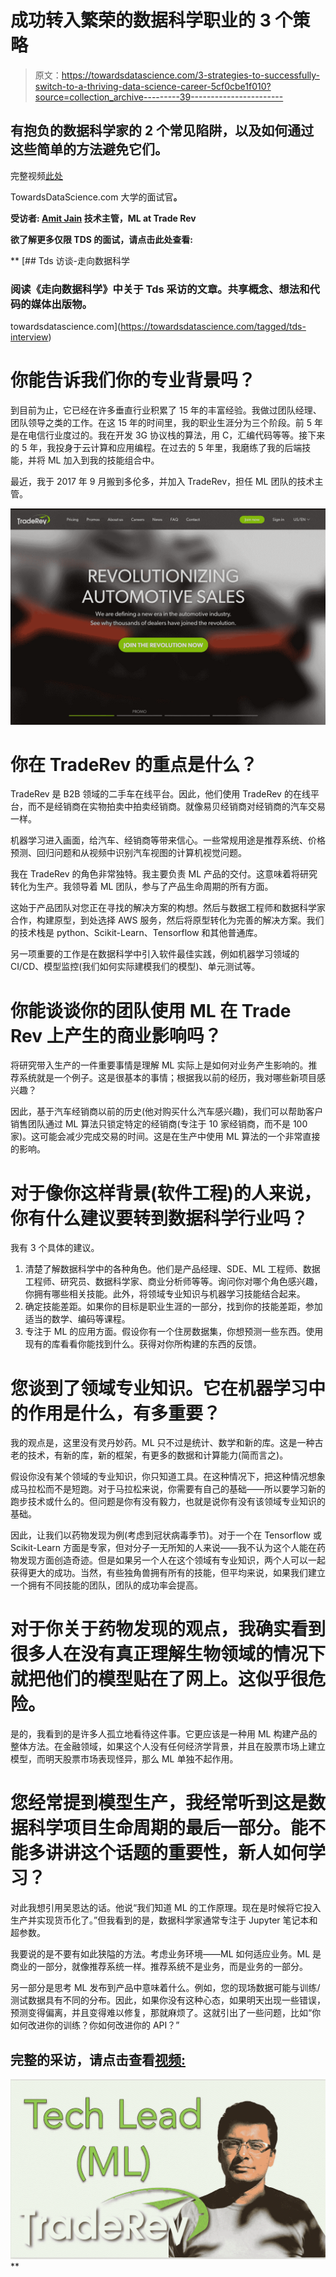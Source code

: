 # 成功转入繁荣的数据科学职业的 3 个策略

> 原文：<https://towardsdatascience.com/3-strategies-to-successfully-switch-to-a-thriving-data-science-career-5cf0cbe1f010?source=collection_archive---------39----------------------->

## 有抱负的数据科学家的 2 个常见陷阱，以及如何通过这些简单的方法避免它们。

完整视频[此处](https://www.youtube.com/watch?v=vDhhXvkqxhs&feature=youtu.be)

TowardsDataScience.com 大学的面试官[](https://medium.com/@haebichan)**。**

****受访者:** [Amit Jain](https://www.linkedin.com/in/jaamit/) 技术主管，ML at Trade Rev**

**欲了解更多仅限 TDS 的面试，请点击此处查看:**

**[](https://towardsdatascience.com/tagged/tds-interview) [## Tds 访谈-走向数据科学

### 阅读《走向数据科学》中关于 Tds 采访的文章。共享概念、想法和代码的媒体出版物。

towardsdatascience.com](https://towardsdatascience.com/tagged/tds-interview) 

# 你能告诉我们你的专业背景吗？

到目前为止，它已经在许多垂直行业积累了 15 年的丰富经验。我做过团队经理、团队领导之类的工作。在这 15 年的时间里，我的职业生涯分为三个阶段。前 5 年是在电信行业度过的。我在开发 3G 协议栈的算法，用 C，汇编代码等等。接下来的 5 年，我投身于云计算和应用编程。在过去的 5 年里，我磨练了我的后端技能，并将 ML 加入到我的技能组合中。

最近，我于 2017 年 9 月搬到多伦多，并加入 TradeRev，担任 ML 团队的技术主管。

![](img/d0fcaa3f00fee1dcbfa95c54bf2db98e.png)

# 你在 TradeRev 的重点是什么？

TradeRev 是 B2B 领域的二手车在线平台。因此，他们使用 TradeRev 的在线平台，而不是经销商在实物拍卖中拍卖经销商。就像易贝经销商对经销商的汽车交易一样。

机器学习进入画面，给汽车、经销商等带来信心。一些常规用途是推荐系统、价格预测、回归问题和从视频中识别汽车视图的计算机视觉问题。

我在 TradeRev 的角色非常独特。我主要负责 ML 产品的交付。这意味着将研究转化为生产。我领导着 ML 团队，参与了产品生命周期的所有方面。

这始于产品团队对您正在寻找的解决方案的构想。然后与数据工程师和数据科学家合作，构建原型，到处选择 AWS 服务，然后将原型转化为完善的解决方案。我们的技术栈是 python、Scikit-Learn、Tensorflow 和其他普通库。

另一项重要的工作是在数据科学中引入软件最佳实践，例如机器学习领域的 CI/CD、模型监控(我们如何实际建模我们的模型)、单元测试等。

# 你能谈谈你的团队使用 ML 在 Trade Rev 上产生的商业影响吗？

将研究带入生产的一件重要事情是理解 ML 实际上是如何对业务产生影响的。推荐系统就是一个例子。这是很基本的事情；根据我以前的经历，我对哪些新项目感兴趣？

因此，基于汽车经销商以前的历史(他对购买什么汽车感兴趣)，我们可以帮助客户销售团队通过 ML 算法只锁定特定的经销商(专注于 10 家经销商，而不是 100 家)。这可能会减少完成交易的时间。这是在生产中使用 ML 算法的一个非常直接的影响。

# 对于像你这样背景(软件工程)的人来说，你有什么建议要转到数据科学行业吗？

我有 3 个具体的建议。

1.  清楚了解数据科学中的各种角色。他们是产品经理、SDE、ML 工程师、数据工程师、研究员、数据科学家、商业分析师等等。询问你对哪个角色感兴趣，你拥有哪些相关技能。此外，将领域专业知识与机器学习技能结合起来。
2.  确定技能差距。如果你的目标是职业生涯的一部分，找到你的技能差距，参加适当的数学、编码等课程。
3.  专注于 ML 的应用方面。假设你有一个住房数据集，你想预测一些东西。使用现有的库看看你能找到什么。获得对你所构建的东西的反馈。

# 您谈到了领域专业知识。它在机器学习中的作用是什么，有多重要？

我的观点是，这里没有灵丹妙药。ML 只不过是统计、数学和新的库。这是一种古老的技术，有新的库，新的框架，有更多的数据和计算能力(简而言之)。

假设你没有某个领域的专业知识，你只知道工具。在这种情况下，把这种情况想象成马拉松而不是短跑。对于马拉松来说，你需要有自己的基础——所以要学习新的跑步技术或什么的。但问题是你有没有毅力，也就是说你有没有该领域专业知识的基础。

因此，让我们以药物发现为例(考虑到冠状病毒季节)。对于一个在 Tensorflow 或 Scikit-Learn 方面是专家，但对分子一无所知的人来说——我不认为这个人能在药物发现方面创造奇迹。但是如果另一个人在这个领域有专业知识，两个人可以一起获得更大的成功。当然，有些独角兽拥有所有的技能，但平均来说，如果我们建立一个拥有不同技能的团队，团队的成功率会提高。

# 对于你关于药物发现的观点，我确实看到很多人在没有真正理解生物领域的情况下就把他们的模型贴在了网上。这似乎很危险。

是的，我看到的是许多人孤立地看待这件事。它更应该是一种用 ML 构建产品的整体方法。在金融领域，如果这个人没有任何经济学背景，并且在股票市场上建立模型，而明天股票市场表现怪异，那么 ML 单独不起作用。

# 您经常提到模型生产，我经常听到这是数据科学项目生命周期的最后一部分。能不能多讲讲这个话题的重要性，新人如何学习？

对此我想引用吴恩达的话。他说“我们知道 ML 的工作原理。现在是时候将它投入生产并实现货币化了。”但我看到的是，数据科学家通常专注于 Jupyter 笔记本和超参数。

我要说的是不要有如此狭隘的方法。考虑业务环境——ML 如何适应业务。ML 是商业的一部分，就像推荐系统一样。推荐系统不是业务，而是业务的一部分。

另一部分是思考 ML 发布到产品中意味着什么。例如，您的现场数据可能与训练/测试数据具有不同的分布。因此，如果你没有这种心态，如果明天出现一些错误，预测变得偏离，并且变得难以修复，那就麻烦了。这就引出了一些问题，比如“你如何改进你的训练？你如何改进你的 API？”

## 完整的采访，请点击查看[视频:](https://www.youtube.com/watch?v=vDhhXvkqxhs&feature=youtu.be)

![](img/bc37beb655979e51a52b6bd362642feb.png)**